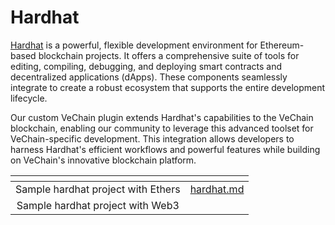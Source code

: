 # Hardhat

[Hardhat](https://hardhat.org/) is a powerful, flexible development environment for Ethereum-based blockchain projects. It offers a comprehensive suite of tools for editing, compiling, debugging, and deploying smart contracts and decentralized applications (dApps). These components seamlessly integrate to create a robust ecosystem that supports the entire development lifecycle.

Our custom VeChain plugin extends Hardhat's capabilities to the VeChain blockchain, enabling our community to leverage this advanced toolset for VeChain-specific development. This integration allows developers to harness Hardhat's efficient workflows and powerful features while building on VeChain's innovative blockchain platform.

<table data-view="cards"><thead><tr><th align="center"></th><th data-hidden data-card-target data-type="content-ref"></th></tr></thead><tbody><tr><td align="center">Sample hardhat project with Ethers</td><td><a href="hardhat.md">hardhat.md</a></td></tr><tr><td align="center">Sample hardhat project with Web3</td></tr></tbody></table>
